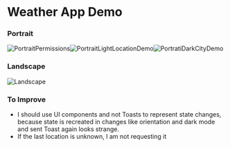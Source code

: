 # Weather App Demo

### Portrait

![PortraitPermissions](https://user-images.githubusercontent.com/39838885/111092237-40ec4c00-8514-11eb-9edc-20a81184866b.gif)![PortraitLightLocationDemo](https://user-images.githubusercontent.com/39838885/111092118-e226d280-8513-11eb-91ee-c4b11fc79b33.gif)![PortratiDarkCityDemo](https://user-images.githubusercontent.com/39838885/111092044-abe95300-8513-11eb-86ab-a15315aa1c9b.gif)

### Landscape

![Landscape](https://user-images.githubusercontent.com/39838885/111092373-adffe180-8514-11eb-9f5b-a8ba4f5c1acb.gif)

### To Improve

* I should use UI components and not Toasts to represent state changes, because state is recreated in changes like orientation and dark mode and sent Toast again looks strange.
* If the last location is unknown, I am not requesting it
